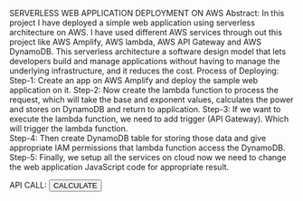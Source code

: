 SERVERLESS WEB APPLICATION DEPLOYMENT ON AWS
Abstract:
	In this project I have deployed a simple web application using serverless architecture on AWS. I have used different AWS services through out this project like AWS Amplify, AWS lambda, AWS API Gateway and AWS DynamoDB. This serverless architecture a software design model that lets developers build and manage applications without having to manage the underlying infrastructure, and it reduces the cost.
Process of Deploying:
Step-1: Create an app on AWS Amplify and deploy the sample web application on it. 
Step-2: Now create the lambda function to process the request, which will take the base and exponent values, calculates the power and stores on DynamoDB and return to application. 
Step-3: If we want to execute the lambda function, we need to add trigger (API Gateway). Which will trigger the lambda function.      
Step-4: Then create DynamoDB table for storing those data and give appropriate IAM permissions that lambda function access the DynamoDB. 
Step-5: Finally, we setup all the services on cloud now we need to change the web application JavaScript code for appropriate result.
<script>
        // callAPI function that takes the base and exponent numbers as parameters
        var callAPI = (base,exponent)=>{
            // instantiate a headers object
            var myHeaders = new Headers();
            // add content type header to object
            myHeaders.append("Content-Type", "application/json");
            // using built in JSON utility package turn object to string and store in a variable
            var raw = JSON.stringify({"base":base,"exponent":exponent});
            // create a JSON object with parameters for API call and store in a variable
            var requestOptions = {
                method: 'POST',
                headers: myHeaders,
                body: raw,
                redirect: 'follow'
            };
            // make API call with parameters and use promises to get response
            fetch("YOUR API GATEWAY ENDPOINT", requestOptions)
            .then(response => response.text())
            .then(result => alert(JSON.parse(result).body))
            .catch(error => console.log('error', error));
        }
    </script>
API CALL:
<button type="button" onclick="callAPI(document.getElementById('base').value,document.getElementById('exponent').value)">CALCULATE</button>
